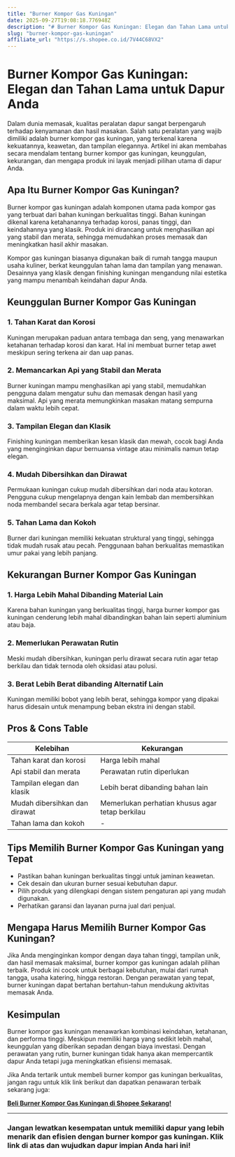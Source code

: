 ```yaml
---
title: "Burner Kompor Gas Kuningan"
date: 2025-09-27T19:08:18.776948Z
description: "# Burner Kompor Gas Kuningan: Elegan dan Tahan Lama untuk Dapur Anda..."
slug: "burner-kompor-gas-kuningan"
affiliate_url: "https://s.shopee.co.id/7V44C68VX2"
---
```

# Burner Kompor Gas Kuningan: Elegan dan Tahan Lama untuk Dapur Anda

Dalam dunia memasak, kualitas peralatan dapur sangat berpengaruh terhadap kenyamanan dan hasil masakan. Salah satu peralatan yang wajib dimiliki adalah burner kompor gas kuningan, yang terkenal karena kekuatannya, keawetan, dan tampilan elegannya. Artikel ini akan membahas secara mendalam tentang burner kompor gas kuningan, keunggulan, kekurangan, dan mengapa produk ini layak menjadi pilihan utama di dapur Anda.

## Apa Itu Burner Kompor Gas Kuningan?

Burner kompor gas kuningan adalah komponen utama pada kompor gas yang terbuat dari bahan kuningan berkualitas tinggi. Bahan kuningan dikenal karena ketahanannya terhadap korosi, panas tinggi, dan keindahannya yang klasik. Produk ini dirancang untuk menghasilkan api yang stabil dan merata, sehingga memudahkan proses memasak dan meningkatkan hasil akhir masakan.

Kompor gas kuningan biasanya digunakan baik di rumah tangga maupun usaha kuliner, berkat keunggulan tahan lama dan tampilan yang menawan. Desainnya yang klasik dengan finishing kuningan mengandung nilai estetika yang mampu menambah keindahan dapur Anda.

## Keunggulan Burner Kompor Gas Kuningan

### 1. Tahan Karat dan Korosi

Kuningan merupakan paduan antara tembaga dan seng, yang menawarkan ketahanan terhadap korosi dan karat. Hal ini membuat burner tetap awet meskipun sering terkena air dan uap panas.

### 2. Memancarkan Api yang Stabil dan Merata

Burner kuningan mampu menghasilkan api yang stabil, memudahkan pengguna dalam mengatur suhu dan memasak dengan hasil yang maksimal. Api yang merata memungkinkan masakan matang sempurna dalam waktu lebih cepat.

### 3. Tampilan Elegan dan Klasik

Finishing kuningan memberikan kesan klasik dan mewah, cocok bagi Anda yang menginginkan dapur bernuansa vintage atau minimalis namun tetap elegan.

### 4. Mudah Dibersihkan dan Dirawat

Permukaan kuningan cukup mudah dibersihkan dari noda atau kotoran. Pengguna cukup mengelapnya dengan kain lembab dan membersihkan noda membandel secara berkala agar tetap bersinar.

### 5. Tahan Lama dan Kokoh

Burner dari kuningan memiliki kekuatan struktural yang tinggi, sehingga tidak mudah rusak atau pecah. Penggunaan bahan berkualitas memastikan umur pakai yang lebih panjang.

## Kekurangan Burner Kompor Gas Kuningan

### 1. Harga Lebih Mahal Dibanding Material Lain

Karena bahan kuningan yang berkualitas tinggi, harga burner kompor gas kuningan cenderung lebih mahal dibandingkan bahan lain seperti aluminium atau baja.

### 2. Memerlukan Perawatan Rutin

Meski mudah dibersihkan, kuningan perlu dirawat secara rutin agar tetap berkilau dan tidak ternoda oleh oksidasi atau polusi.

### 3. Berat Lebih Berat dibanding Alternatif Lain

Kuningan memiliki bobot yang lebih berat, sehingga kompor yang dipakai harus didesain untuk menampung beban ekstra ini dengan stabil.

## Pros & Cons Table

| **Kelebihan**                         | **Kekurangan**                       |
|--------------------------------------|-------------------------------------|
| Tahan karat dan korosi             | Harga lebih mahal                |
| Api stabil dan merata              | Perawatan rutin diperlukan       |
| Tampilan elegan dan klasik         | Lebih berat dibanding bahan lain |
| Mudah dibersihkan dan dirawat     | Memerlukan perhatian khusus agar tetap berkilau |
| Tahan lama dan kokoh               | -                                   |

## Tips Memilih Burner Kompor Gas Kuningan yang Tepat

- Pastikan bahan kuningan berkualitas tinggi untuk jaminan keawetan.
- Cek desain dan ukuran burner sesuai kebutuhan dapur.
- Pilih produk yang dilengkapi dengan sistem pengaturan api yang mudah digunakan.
- Perhatikan garansi dan layanan purna jual dari penjual.

## Mengapa Harus Memilih Burner Kompor Gas Kuningan?

Jika Anda menginginkan kompor dengan daya tahan tinggi, tampilan unik, dan hasil memasak maksimal, burner kompor gas kuningan adalah pilihan terbaik. Produk ini cocok untuk berbagai kebutuhan, mulai dari rumah tangga, usaha katering, hingga restoran. Dengan perawatan yang tepat, burner kuningan dapat bertahan bertahun-tahun mendukung aktivitas memasak Anda.

## Kesimpulan

Burner kompor gas kuningan menawarkan kombinasi keindahan, ketahanan, dan performa tinggi. Meskipun memiliki harga yang sedikit lebih mahal, keunggulan yang diberikan sepadan dengan biaya investasi. Dengan perawatan yang rutin, burner kuningan tidak hanya akan mempercantik dapur Anda tetapi juga meningkatkan efisiensi memasak.

Jika Anda tertarik untuk membeli burner kompor gas kuningan berkualitas, jangan ragu untuk klik link berikut dan dapatkan penawaran terbaik sekarang juga:

**[Beli Burner Kompor Gas Kuningan di Shopee Sekarang!](https://s.shopee.co.id/7V44C68VX2)**

---

### Jangan lewatkan kesempatan untuk memiliki dapur yang lebih menarik dan efisien dengan burner kompor gas kuningan. Klik link di atas dan wujudkan dapur impian Anda hari ini!